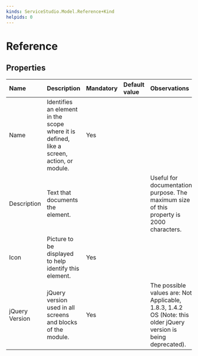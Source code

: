 ```yaml
---
kinds: ServiceStudio.Model.Reference+Kind
helpids: 0
---
```


# Reference

## Properties

| Name | Description | Mandatory | Default value | Observations |
| :--- | :--- | :--- | :--- | :--- |
| Name | Identifies an element in the scope where it is defined, like a screen, action, or module. | Yes |  |  |
| Description | Text that documents the element. |  |  | Useful for documentation purpose. The maximum size of this property is 2000 characters. |
| Icon | Picture to be displayed to help identify this element. | Yes |  |  |
| jQuery Version | jQuery version used in all screens and blocks of the module. | Yes |  | The possible values are: Not Applicable, 1.8.3, 1.4.2 OS \(Note: this older jQuery version is being deprecated\). |

